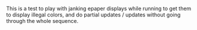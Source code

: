 This is a test to play with janking epaper displays while running to get them to display illegal colors, and do partial updates / updates without going through the whole sequence.

